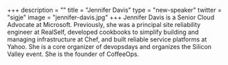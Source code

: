 +++
description = ""
title = "Jennifer Davis"
type = "new-speaker"
twitter = "sigje"
image = "jennifer-davis.jpg"
+++
Jennifer Davis is a Senior Cloud Advocate at Microsoft. Previously, she was a principal site reliability engineer at RealSelf, developed cookbooks to simplify building and managing infrastructure at Chef, and built reliable service platforms at Yahoo. She is a core organizer of devopsdays and organizes the Silicon Valley event. She is the founder of CoffeeOps.